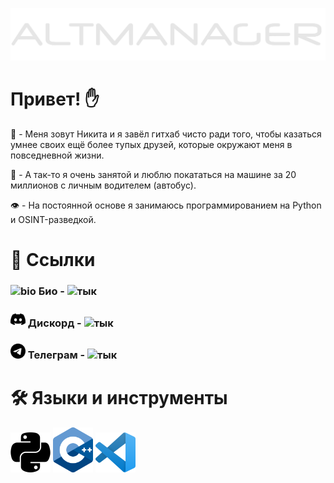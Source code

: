 ![image](banner.png)
# **Привет! ✋**

🧠 - Меня зовут Никита и я завёл гитхаб чисто ради того, чтобы казаться умнее своих ещё более тупых друзей, которые окружают меня в повседневной жизни.

🎩 - А так-то я очень занятой и люблю покататься на машине за 20 миллионов с личным водителем (автобус).

👁 - На постоянной основе я занимаюсь программированием на Python и OSINT-разведкой.

# 🔗 **Ссылки**
### ![bio]() Био - ![тык](https://guns.lol/altmanager/)
### <img src="discord.png" alt="drawing" width="24"/> Дискорд - ![тык](https://discord.com/users/973188007148539944)
### <img src="telegram.png" alt="drawin" width="24"/> Телеграм - ![тык](https://t.me/notshavel)

# 🛠 **Языки и инструменты**
<img src="python.png" alt="drawin" width="64"/> <img src="cpp_logo.png" alt="drawin" width="64"/> <img src="vscode.png" alt="drawin" width="64"/>

